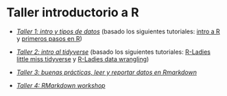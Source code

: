 # Taller introductorio a R

+ [*Taller 1: intro y tipos de datos*](https://github.com/paulapereda/rparatodes/blob/master/clase_1/slides_1.pdf) (basado los siguientes tutoriales: 
[intro a R](https://songeo.github.io/introduccion-r-bookdown) y [primeros pasos en R](https://github.com/rivaquiroga/RLadies-Santiago/blob/master/2018-04_taller_primeros_pasos_en_R.Rmd))

+ [*Taller 2: intro al tidyverse*](https://github.com/paupereda/rparatodes/blob/master/clase_2/slides_2.pdf) (basado los siguientes tutoriales: 
[R-Ladies little miss tidyverse](https://slides.com/djnavarro/tidyverse-for-beginners) y [R-Ladies data wrangling](https://github.com/melcrow/RLadies/blob/master/Data_Wrangling.md))

+ [*Taller 3: buenas prácticas, leer y reportar datos en Rmarkdown*](https://github.com/paulapereda/rparatodes/blob/master/clase_3/slides_3.pdf)

+ [*Taller 4: RMarkdown workshop*](https://github.com/paulapereda/rparatodes/blob/master/clase_4/slides.pdf)
